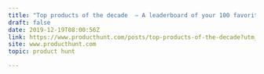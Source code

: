 ```yaml
---
title: "Top products of the decade  — A leaderboard of your 100 favorite products ⚡"
draft: false
date: 2019-12-19T08:00:56Z
link: https://www.producthunt.com/posts/top-products-of-the-decade?utm_medium=RSS&utm_source=hune
site: www.producthunt.com
topic: product hunt  

---
```

